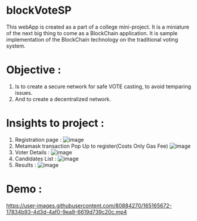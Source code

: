 # blockVoteSP
This webApp is created as a part of a college mini-project. It is a miniature of the next big thing to come as a BlockChain application. It is sample implementation of the BlockChain technology on the traditional voting system.

# Objective :
1. Is to create a secure network for safe VOTE casting, to avoid temparing issues.
2. And to create a decentralized network.

# Insights to project :

1. Registration page :
![image](https://user-images.githubusercontent.com/80884270/165152217-2c1c3d4a-ef39-44e7-9fb5-6c30679dd8f1.png)
2. Metamask transaction Pop Up to register(Costs Only Gas Fee)
![image](https://user-images.githubusercontent.com/80884270/165153087-06030fdb-6d0a-4381-8817-ef7e188d19f6.png)
3. Voter Details :
![image](https://user-images.githubusercontent.com/80884270/165153210-6313ac64-2924-42ad-92b2-25950729dd5d.png)
4. Candidates List :
![image](https://user-images.githubusercontent.com/80884270/165153377-cb0506a1-8617-4c62-bc0d-ec4a3de562ba.png)
5. Results :
![image](https://user-images.githubusercontent.com/80884270/165153473-d80c6324-39fd-4473-83a7-700c3e6533fe.png)

# Demo :


https://user-images.githubusercontent.com/80884270/165165672-17834b93-4d3d-4af0-9ea9-6619d739c20c.mp4

